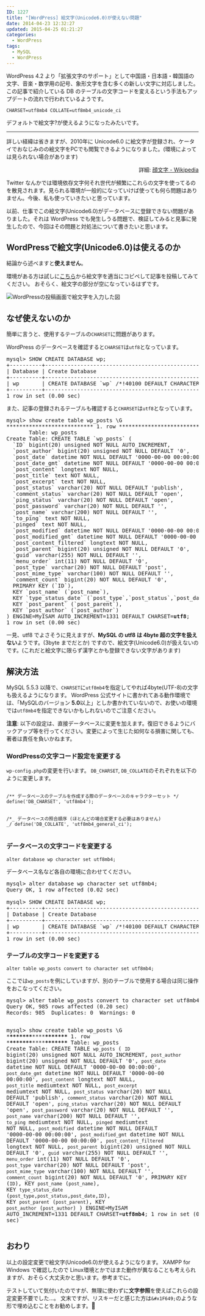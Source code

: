 ```yaml
---
ID: 1227
title: "[WordPress] 絵文字(Unicode6.0)が使えない問題"
date: 2014-04-23 12:32:27
updated: 2015-04-25 01:21:27
categories:
  - WordPress
tags:
  - MySQL
  - WordPress
---
```


WordPress 4.2 より「拡張文字のサポート」として中国語・日本語・韓国語の文字、音楽・数学用の記号、象形文字を含む多くの新しい文字に対応しました。
この記事で紹介している DB のテーブルの文字コードを変えるという手法もアップデートの流れで行われているようです。

<pre class="sql"><code>CHARSET=utf8mb4 COLLATE=utf8mb4_unicode_ci</code></pre>

デフォルトで絵文字?が使えるようになったみたいです。

<hr>
詳しい経緯は省きますが、2010年に Unicode6.0 に絵文字が登録され、ケータイでおなじみのの絵文字をPCでも閲覧できるようになりました。(環境によっては見られない場合があります)
<p align="right">詳細: <a href="http://ja.wikipedia.org/wiki/%E9%A1%94%E6%96%87%E5%AD%97">顔文字 - Wikipedia</a></p>

Twitter なんかでは環境依存文字何それ世代が頻繁にこれらの文字を使ってるのを散見されます。見られる環境が一般的になっていけば使っても何ら問題はありません。今後、私も使っていきたいと思っています。

以前、仕事でこの絵文字(Unicode6.0)がデータベースに登録できない問題がありました。それは WordPress でも発生しうる問題で、検証してみると見事に発生したので、今回はその問題と対処法について書きたいと思います。

<!--more-->
<h2>WordPressで絵文字(Unicode6.0)は使えるのか</h2>
結論から述べますと<strong>使えません</strong>。

環境がある方は試しに<a href="http://ja.wikipedia.org/wiki/%E9%A1%94%E6%96%87%E5%AD%97#Unicode.E3.81.B8.E3.81.AE.E9.A1.94.E6.96.87.E5.AD.97.E3.81.AE.E7.99.BB.E9.8C.B2">こちら</a>から絵文字を適当にコピペして記事を投稿してみてください。
おそらく、絵文字の部分が空になっているはずです。

![WordPressの投稿画面で絵文字を入力した図](https://user-images.githubusercontent.com/3617124/81210264-9dd1c880-900c-11ea-9cf6-7df3cf3a7c67.png)

<h2>なぜ使えないのか</h2>
簡単に言うと、使用するテーブルの<code>CHARSET</code>に問題があります。

WordPress のデータベースを確認すると<code>CHARSET</code>は<code>utf8</code>となっています。

<pre class="cmd">mysql&gt; SHOW CREATE DATABASE wp;
+----------+-------------------------------------------------------------+
| Database | Create Database                                             |
+----------+-------------------------------------------------------------+
| wp       | CREATE DATABASE `wp` /*!40100 DEFAULT CHARACTER SET <b>utf8</b>; */ |
+----------+-------------------------------------------------------------+
1 row in set (0.00 sec)</pre>

また、記事の登録されるテーブルも確認すると<code>CHARSET</code>は<code>utf8</code>となっています。

<pre class="cmd">mysql&gt; show create table wp_posts \G
*************************** 1. row ***************************
       Table: wp_posts
Create Table: CREATE TABLE `wp_posts` (
  `ID` bigint(20) unsigned NOT NULL AUTO_INCREMENT,
  `post_author` bigint(20) unsigned NOT NULL DEFAULT &#039;0&#039;,
  `post_date` datetime NOT NULL DEFAULT &#039;0000-00-00 00:00:00&#039;,
  `post_date_gmt` datetime NOT NULL DEFAULT &#039;0000-00-00 00:00:00&#039;,
  `post_content` longtext NOT NULL,
  `post_title` text NOT NULL,
  `post_excerpt` text NOT NULL,
  `post_status` varchar(20) NOT NULL DEFAULT &#039;publish&#039;,
  `comment_status` varchar(20) NOT NULL DEFAULT &#039;open&#039;,
  `ping_status` varchar(20) NOT NULL DEFAULT &#039;open&#039;,
  `post_password` varchar(20) NOT NULL DEFAULT &#039;&#039;,
  `post_name` varchar(200) NOT NULL DEFAULT &#039;&#039;,
  `to_ping` text NOT NULL,
  `pinged` text NOT NULL,
  `post_modified` datetime NOT NULL DEFAULT &#039;0000-00-00 00:00:00&#039;,
  `post_modified_gmt` datetime NOT NULL DEFAULT &#039;0000-00-00 00:00:00&#039;,
  `post_content_filtered` longtext NOT NULL,
  `post_parent` bigint(20) unsigned NOT NULL DEFAULT &#039;0&#039;,
  `guid` varchar(255) NOT NULL DEFAULT &#039;&#039;,
  `menu_order` int(11) NOT NULL DEFAULT &#039;0&#039;,
  `post_type` varchar(20) NOT NULL DEFAULT &#039;post&#039;,
  `post_mime_type` varchar(100) NOT NULL DEFAULT &#039;&#039;,
  `comment_count` bigint(20) NOT NULL DEFAULT &#039;0&#039;,
  PRIMARY KEY (`ID`),
  KEY `post_name` (`post_name`),
  KEY `type_status_date` (`post_type`,`post_status`,`post_date`,`ID`),
  KEY `post_parent` (`post_parent`),
  KEY `post_author` (`post_author`)
) ENGINE=MyISAM AUTO_INCREMENT=1331 DEFAULT CHARSET=<b>utf8</b>;
1 row in set (0.00 sec)</pre>

一見、utf8 でよさそうに見えますが、<strong>MySQL の utf8 は 4byte 超の文字を扱えない</strong>ようです。(3byte までだとか)
ですので、絵文字(Unicode6.0)が扱えないのです。(これだと絵文字に限らず漢字とかも登録できない文字があります)

<h2>解決方法</h2>
MySQL 5.5.3 以降で、<code>CHARSET</code>に<code>utf8mb4</code>を指定してやれば4byte(UTF-8)の文字も扱えるようになります。
WordPress 公式サイトに書かれてある動作環境では、「MySQLのバージョン <b>5.0</b>以上」としか書かれていないので、お使いの環境では<code>utf8mb4</code>を指定できないかもしれないのでご注意ください。

<strong>注意</strong>: 以下の設定は、直接データベースに変更を加えます。復旧できるようにバックアップ等を行ってください。変更によって生じた如何なる損害に関しても、著者は責任を負いかねます。

<h3>WordPressの文字コード設定を変更する</h3>
<code>wp-config.php</code>の変更を行います。
<code>DB_CHARSET</code>, <code>DB_COLLATE</code>のそれぞれを以下のように変更します。
<pre class="sql"><code>
/** データベースのテーブルを作成する際のデータベースのキャラクターセット */
define('DB_CHARSET', 'utf8mb4');

/\*_ データベースの照合順序 (ほとんどの場合変更する必要はありません) _/
define('DB_COLLATE', 'utf8mb4_general_ci');
</code></pre>

<h3>データベースの文字コードを変更する</h3>
<pre class="sql"><code>alter database wp character set utf8mb4;</code></pre>
データベース名など各自の環境に合わせてください。

<pre class="cmd">mysql&gt; alter database wp character set utf8mb4;
Query OK, 1 row affected (0.02 sec)

mysql&gt; SHOW CREATE DATABASE wp;
+----------+----------------------------------------------------------------+
| Database | Create Database                                                |
+----------+----------------------------------------------------------------+
| wp       | CREATE DATABASE `wp` /*!40100 DEFAULT CHARACTER SET <b>utf8mb4</b> */ |
+----------+----------------------------------------------------------------+
1 row in set (0.00 sec)</pre>

<h3>テーブルの文字コードを変更する</h3>
<pre class="sql"><code>alter table wp_posts convert to character set utf8mb4;</code></pre>
ここでは<code>wp_posts</code>を例にしていますが、別のテーブルで使用する場合は同じ操作をおこなってください。
<pre class="cmd">mysql&gt; alter table wp_posts convert to character set utf8mb4;
Query OK, 985 rows affected (0.20 sec)
Records: 985  Duplicates: 0  Warnings: 0

mysql&gt; show create table wp_posts \G \***\*\*\*\*\*\*\***\*\*\*\***\*\*\*\*\*\*\*** 1. row \***\*\*\*\*\*\*\***\*\*\*\***\*\*\*\*\*\*\***
Table: wp_posts
Create Table: CREATE TABLE `wp_posts` (
`ID` bigint(20) unsigned NOT NULL AUTO_INCREMENT,
`post_author` bigint(20) unsigned NOT NULL DEFAULT &#039;0&#039;,
`post_date` datetime NOT NULL DEFAULT &#039;0000-00-00 00:00:00&#039;,
`post_date_gmt` datetime NOT NULL DEFAULT &#039;0000-00-00 00:00:00&#039;,
`post_content` longtext NOT NULL,
`post_title` mediumtext NOT NULL,
`post_excerpt` mediumtext NOT NULL,
`post_status` varchar(20) NOT NULL DEFAULT &#039;publish&#039;,
`comment_status` varchar(20) NOT NULL DEFAULT &#039;open&#039;,
`ping_status` varchar(20) NOT NULL DEFAULT &#039;open&#039;,
`post_password` varchar(20) NOT NULL DEFAULT &#039;&#039;,
`post_name` varchar(200) NOT NULL DEFAULT &#039;&#039;,
`to_ping` mediumtext NOT NULL,
`pinged` mediumtext NOT NULL,
`post_modified` datetime NOT NULL DEFAULT &#039;0000-00-00 00:00:00&#039;,
`post_modified_gmt` datetime NOT NULL DEFAULT &#039;0000-00-00 00:00:00&#039;,
`post_content_filtered` longtext NOT NULL,
`post_parent` bigint(20) unsigned NOT NULL DEFAULT &#039;0&#039;,
`guid` varchar(255) NOT NULL DEFAULT &#039;&#039;,
`menu_order` int(11) NOT NULL DEFAULT &#039;0&#039;,
`post_type` varchar(20) NOT NULL DEFAULT &#039;post&#039;,
`post_mime_type` varchar(100) NOT NULL DEFAULT &#039;&#039;,
`comment_count` bigint(20) NOT NULL DEFAULT &#039;0&#039;,
PRIMARY KEY (`ID`),
KEY `post_name` (`post_name`),
KEY `type_status_date` (`post_type`,`post_status`,`post_date`,`ID`),
KEY `post_parent` (`post_parent`),
KEY `post_author` (`post_author`)
) ENGINE=MyISAM AUTO_INCREMENT=1331 DEFAULT CHARSET=<b>utf8mb4</b>;
1 row in set (0.02 sec)</pre>

<h2>おわり</h2>
以上の設定変更で絵文字(Unicode6.0)が使えるようになります。
XAMPP for Windows で確認したので Linux環境とかではまた動作が異なることも考えられますが、おそらく大丈夫かと思います。参考までに。

テストしていて気付いたのですが、無理に使わずに<strong>文字参照</strong>を使えばこれらの設定変更不要でした…。
文末ですが、リスキーだと感じた方は<code>&amp;#x1F649;</code>のような形で埋め込むことをお勧めします。<span style="font-size:120%;">&#x1F649;</span>
